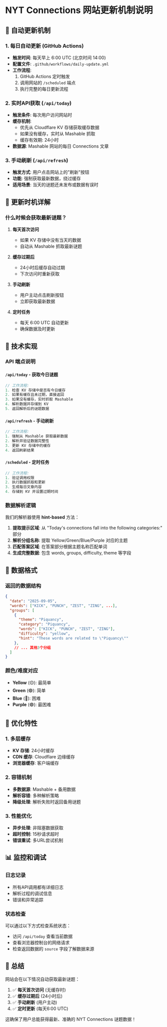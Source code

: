 # NYT Connections 网站更新机制说明

## 🔄 自动更新机制

### 1. 每日自动更新 (GitHub Actions)
- **触发时间**: 每天早上 6:00 UTC (北京时间 14:00)
- **配置文件**: `.github/workflows/daily-update.yml`
- **工作流程**:
  1. GitHub Actions 定时触发
  2. 调用网站的 `/scheduled` 端点
  3. 执行完整的每日更新流程

### 2. 实时API获取 (`/api/today`)
- **触发条件**: 每次用户访问网站时
- **缓存机制**: 
  - 优先从 Cloudflare KV 存储获取缓存数据
  - 如果没有缓存，实时从 Mashable 抓取
  - 缓存有效期: 24小时
- **数据源**: Mashable 网站的每日 Connections 文章

### 3. 手动刷新 (`/api/refresh`)
- **触发方式**: 用户点击网站上的"刷新"按钮
- **功能**: 强制获取最新数据，绕过缓存
- **适用场景**: 当天的谜题还未发布或数据有误时

## 📅 更新时机详解

### 什么时候会获取最新谜题？

1. **每天首次访问**
   - 如果 KV 存储中没有当天的数据
   - 自动从 Mashable 抓取最新谜题

2. **缓存过期后**
   - 24小时后缓存自动过期
   - 下次访问时重新获取

3. **手动刷新**
   - 用户主动点击刷新按钮
   - 立即获取最新数据

4. **定时任务**
   - 每天 6:00 UTC 自动更新
   - 确保数据及时更新

## 🔧 技术实现

### API 端点说明

#### `/api/today` - 获取今日谜题
```javascript
// 工作流程:
1. 检查 KV 存储中是否有今日缓存
2. 如果有缓存且未过期，直接返回
3. 如果没有缓存，实时抓取 Mashable
4. 解析数据并存储到 KV
5. 返回解析后的谜题数据
```

#### `/api/refresh` - 手动刷新
```javascript
// 工作流程:
1. 强制从 Mashable 获取最新数据
2. 解析并验证数据完整性
3. 更新 KV 存储中的缓存
4. 返回刷新结果
```

#### `/scheduled` - 定时任务
```javascript
// 工作流程:
1. 验证调用权限
2. 执行数据抓取和更新
3. 生成每日文章内容
4. 存储到 KV 并设置过期时间
```

### 数据解析逻辑

我们的解析器使用 **hint-based** 方法：

1. **提取提示区域**: 从 "Today's connections fall into the following categories:" 部分
2. **解析分组名称**: 提取 Yellow/Green/Blue/Purple 对应的主题
3. **匹配答案区域**: 在答案部分根据主题名称匹配单词
4. **生成完整数据**: 包含 words, groups, difficulty, theme 等字段

## 🎯 数据格式

### 返回的数据结构
```json
{
  "date": "2025-09-05",
  "words": ["KICK", "PUNCH", "ZEST", "ZING", ...],
  "groups": [
    {
      "theme": "Piquancy",
      "category": "Piquancy", 
      "words": ["KICK", "PUNCH", "ZEST", "ZING"],
      "difficulty": "yellow",
      "hint": "These words are related to \"Piquancy\""
    },
    // ... 其他3个分组
  ]
}
```

### 颜色/难度对应
- **Yellow** (🟡): 最简单
- **Green** (🟢): 简单  
- **Blue** (🔵): 困难
- **Purple** (🟣): 最困难

## 🚀 优化特性

### 1. 多层缓存
- **KV 存储**: 24小时缓存
- **CDN 缓存**: Cloudflare 边缘缓存
- **浏览器缓存**: 客户端缓存

### 2. 容错机制
- **多数据源**: Mashable + 备用数据
- **解析容错**: 多种解析策略
- **降级处理**: 解析失败时返回备用谜题

### 3. 性能优化
- **异步处理**: 非阻塞数据获取
- **超时控制**: 15秒请求超时
- **错误重试**: 多URL尝试机制

## 📊 监控和调试

### 日志记录
- 所有API调用都有详细日志
- 解析过程的调试信息
- 错误和异常追踪

### 状态检查
可以通过以下方式检查系统状态：
- 访问 `/api/today` 查看当前数据
- 查看浏览器控制台的网络请求
- 检查返回数据的 `source` 字段了解数据来源

## 🔄 总结

网站会在以下情况自动获取最新谜题：
1. ✅ **每天首次访问** (无缓存时)
2. ✅ **缓存过期后** (24小时后)  
3. ✅ **手动刷新** (用户主动)
4. ✅ **定时更新** (每天6:00 UTC)

这确保了用户总能获得最新、准确的 NYT Connections 谜题数据！